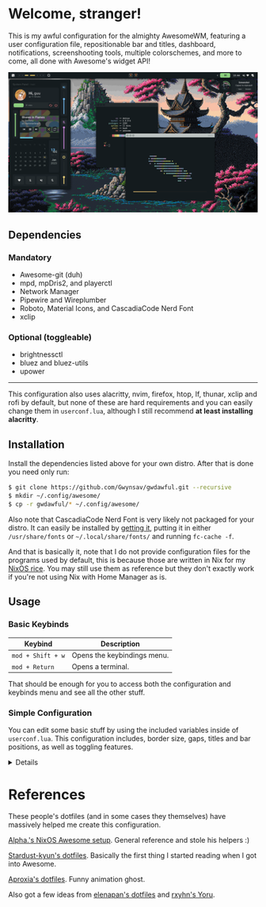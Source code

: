 # Welcome, stranger!

This is my awful configuration for the almighty AwesomeWM, featuring a 
user configuration file, repositionable bar and titles, dashboard,
notifications, screenshooting tools, multiple colorschemes, and more to
come, all done with Awesome's widget API!

![Display](./screenshot.png)

## Dependencies

### Mandatory
- Awesome-git (duh)
- mpd, mpDris2, and playerctl
- Network Manager
- Pipewire and Wireplumber
- Roboto, Material Icons, and CascadiaCode Nerd Font
- xclip

### Optional (toggleable)
- brightnessctl
- bluez and bluez-utils
- upower

----------------------
This configuration also uses alacritty, nvim, firefox, htop, lf, thunar, 
xclip and rofi by default, but none of these are hard requirements and 
you can easily change them in `userconf.lua`, although I still 
recommend **at least installing alacritty**.

## Installation

Install the dependencies listed above for your own distro. After that is
done you need only run:
```sh
$ git clone https://github.com/Gwynsav/gwdawful.git --recursive
$ mkdir ~/.config/awesome/
$ cp -r gwdawful/* ~/.config/awesome/
```
Also note that CascadiaCode Nerd Font is very likely not packaged for your
distro. It can easily be installed by [getting it](https://github.com/ryanoasis/nerd-fonts/releases/download/v2.2.2/CascadiaCode.zip), 
putting it in either `/usr/share/fonts` or `~/.local/share/fonts/` and 
running `fc-cache -f`.

And that is basically it, note that I do not provide configuration files 
for the programs used by default, this is because those are written in Nix
for my [NixOS rice](https://github.com/Gwynsav/nix-dots/tree/master/users/gw/config). 
You may still use them as reference but they don't exactly work if you're
not using Nix with Home Manager as is.

## Usage
### Basic Keybinds
| Keybind           | Description                 |
| ----------------- | --------------------------- |
| `mod + Shift + w` | Opens the keybindings menu. |
| `mod + Return`    | Opens a terminal.           |

That should be enough for you to access both the configuration and keybinds
menu and see all the other stuff.

### Simple Configuration
You can edit some basic stuff by using the included variables inside of
`userconf.lua`. This configuration includes, border size, gaps, titles and
bar positions, as well as toggling features.

<details>
  
| Variable       | Type      | Description                        |
| -------------- | --------- | ---------------------------------- |
| Applications   | -         | -                                  |
| `terminal`     | `string`  | Terminal emulator to use           |
| `editor`       | `string`  | Text editor to use                 |
| `browser`      | `string`  | Internet browser to use            |
| `top`          | `string`  | top application (like htop) to use |
| `files_cli`    | `string`  | CLI file explorer to use           |
| `files_gui`    | `string`  | GUI file explorer to use           |
| `app_launcher` | `string`  | Application launcher (may deprecate) |
| Settings       | -         | -                                  |
| `modkey`       | `string`  | Mod1 is Alt, Mod4 is Super         |
| `hover_focus`  | `boolean` | Should windows be focused on hover |
| `battery`      | `boolean` | Enable/disable battery metrics     |
| `brightness`   | `boolean` | Enable/disable brightness metrics  |
| `bluetoothctl` | `boolean` | Enable/disable bluetooth metrics   |
| UI             | -         | -                                  |
| `scaling`      | `number`  | Your vertical resolution, eg 1080p |
| `aspect_ratio` | `number`  | Your aspect ratio, eg 16/9 or 4/3  |
| `inner_gaps`   | `number`  | Regular gap size                   |
| `outer_gaps`   | `number`  | Screen padding size                |
| `border_size`  | `number`  | Size of client and widget borders  |
| `border_rad`   | `number`  | Border rounding, 0 to disable      |
| `bar_enabled`  | `boolean` | Change default bar state.          |
| `bar_size`     | `number`  | Change bar thickness               |
| `bar_pos`      | `string`  | May be: left, top, right, bottom   |
| `bar_gap`      | `boolean` | Apply outer_gaps to bar            |
| `title_enable` | `boolean` | Enable/disable client titlebars    |
| `titles_size`  | `number`  | Change titlebar thickness          |
| `titles_pos`   | `string`  | May be: left, top, right, bottom   |
| `notif_size`   | `number`  | Change notification size           |
| `notif_pos`    | `string`  | May be: top_left, top_right, bottom_left, bottom_right |
| Theming        | -         | -                                  |
| `clr_palette`  | `string`  | catppuccin, decay, everblush, everforest, tokyonight |
| `ui_font`      | `string`  | Name of main UI font. Does **NOT** take size. |
| `ic_font`      | `string`  | Name of text icon font. Does **NOT** take size. |
| `mn_font`      | `string`  | Name of monospace font. Does **NOT** take size. |
| `user_avatar`  | `string`  | "default" follows colorscheme, or path |
| `user_wall`    | `string`  | "default" follows colorscheme, or path |
| `player_bg`    | `string`  | "default" follows colorscheme, or path |
| `awm_icon`     | `string`  | "default", "nix", or path |
| `scrnshot_dir` | `string`  | Directory to save screenshots to   |
  
</details>

# References
These people's dotfiles (and in some cases they themselves) have massively
helped me create this configuration.

[Alpha.'s NixOS Awesome setup](https://github.com/AlphaTechnolog/nixdots). 
General reference and stole his helpers :)

[Stardust-kyun's dotfiles](https://github.com/Stardust-kyun/dotfiles). 
Basically the first thing I started reading when I got into Awesome.

[Aproxia's dotfiles](https://github.com/Aproxia-dev/.dotfiles). 
Funny animation ghost.

Also got a few ideas from [elenapan's dotfiles](https://github.com/elenapan/dotfiles) 
and [rxyhn's Yoru](https://github.com/rxyhn/yoru).
